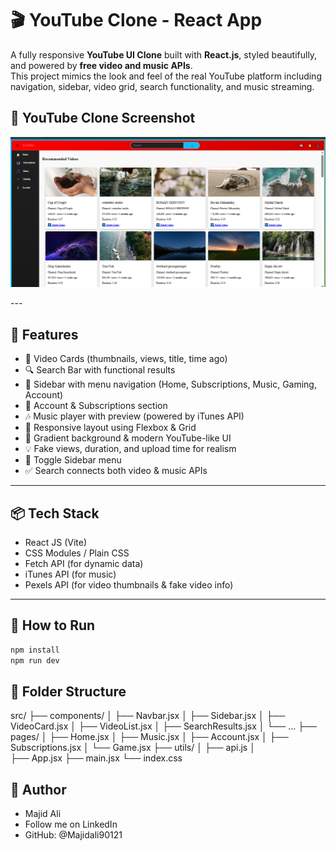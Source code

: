 # 🎬 YouTube Clone - React App

A fully responsive **YouTube UI Clone** built with **React.js**, styled beautifully, and powered by **free video and music APIs**.  
This project mimics the look and feel of the real YouTube platform including navigation, sidebar, video grid, search functionality, and music streaming.

## 🎥 YouTube Clone Screenshot
<p style="text-align:center">
<img src="./Youtube.png" alt="You tube clone"/>
</p>
---

## 🚀 Features

- 🎥 Video Cards (thumbnails, views, title, time ago)
- 🔍 Search Bar with functional results
- 📂 Sidebar with menu navigation (Home, Subscriptions, Music, Gaming, Account)
- 👤 Account & Subscriptions section
- 🎶 Music player with preview (powered by iTunes API)
- 📱 Responsive layout using Flexbox & Grid
- 🎨 Gradient background & modern YouTube-like UI
- 💡 Fake views, duration, and upload time for realism
- 🔄 Toggle Sidebar menu
- ✅ Search connects both video & music APIs

---

## 📦 Tech Stack

- React JS (Vite)
- CSS Modules / Plain CSS
- Fetch API (for dynamic data)
- iTunes API (for music)
- Pexels API (for video thumbnails & fake video info)

---

## 🧪 How to Run

```bash
npm install
npm run dev 
```

## 📁 Folder Structure
src/
├── components/
│   ├── Navbar.jsx
│   ├── Sidebar.jsx
│   ├── VideoCard.jsx
│   ├── VideoList.jsx
│   ├── SearchResults.jsx
│   └── ...
├── pages/
│   ├── Home.jsx
│   ├── Music.jsx
│   ├── Account.jsx
│   ├── Subscriptions.jsx
│   └── Game.jsx
├── utils/
│   ├── api.js
│   
├── App.jsx
├── main.jsx
└── index.css
## 🙌 Author
- Majid Ali
- Follow me on LinkedIn
- GitHub: @Majidali90121